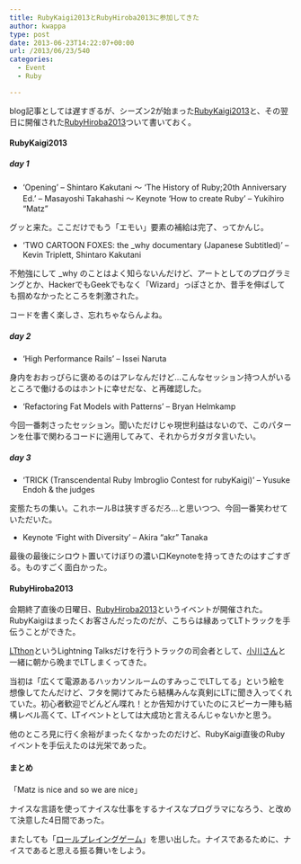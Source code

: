 ```yaml
---
title: RubyKaigi2013とRubyHiroba2013に参加してきた
author: kwappa
type: post
date: 2013-06-23T14:22:07+00:00
url: /2013/06/23/540
categories:
  - Event
  - Ruby

---
```

blog記事としては遅すぎるが、シーズン2が始まった<a href="http://rubykaigi.org/2013" target="_blank">RubyKaigi2013</a>と、その翌日に開催された<a href="http://rubyhiroba.org/2013/" target="_blank">RubyHiroba2013</a>ついて書いておく。

<!--more-->

#### RubyKaigi2013

##### day 1

  * &#8216;Opening&#8217; &#8211; Shintaro Kakutani 〜 &#8216;The History of Ruby;20th Anniversary Ed.&#8217; &#8211; Masayoshi Takahashi 〜 Keynote &#8216;How to create Ruby&#8217; &#8211; Yukihiro &#8220;Matz&#8221;

グッと来た。ここだけでもう「エモい」要素の補給は完了、ってかんじ。

  * &#8216;TWO CARTOON FOXES: the _why documentary (Japanese Subtitled)&#8217; &#8211; Kevin Triplett, Shintaro Kakutani

不勉強にして _why のことはよく知らないんだけど、アートとしてのプログラミングとか、HackerでもGeekでもなく「Wizard」っぽさとか、昔手を伸ばしても掴めなかったところを刺激された。

コードを書く楽しさ、忘れちゃならんよね。

##### day 2

  * &#8216;High Performance Rails&#8217; &#8211; Issei Naruta

身内をおおっぴらに褒めるのはアレなんだけど…こんなセッション持つ人がいるところで働けるのはホントに幸せだな、と再確認した。

  * &#8216;Refactoring Fat Models with Patterns&#8217; &#8211; Bryan Helmkamp

今回一番刺さったセッション。聞いただけじゃ現世利益はないので、このパターンを仕事で関わるコードに適用してみて、それからガタガタ言いたい。

##### day 3

  * &#8216;TRICK (Transcendental Ruby Imbroglio Contest for rubyKaigi)&#8217; &#8211; Yusuke Endoh & the judges

変態たちの集い。これホールBは狭すぎるだろ…と思いつつ、今回一番笑わせていただいた。

  * Keynote &#8216;Fight with Diversity&#8217; &#8211; Akira “akr” Tanaka

最後の最後にシロウト置いてけぼりの濃い口Keynoteを持ってきたのはすごすぎる。ものすごく面白かった。

#### RubyHiroba2013

会期終了直後の日曜日、<a href="http://rubyhiroba.org/2013/" target="_blank">RubyHiroba2013</a>というイベントが開催された。RubyKaigiはまったくお客さんだったのだが、こちらは縁あってLTトラックを手伝うことができた。

<a href="http://rubyhiroba.org/2013/ltthon.html" target="_blank">LTthon</a>というLightning Talksだけを行うトラックの司会者として、<a href="https://twitter.com/conceal_rs" target="_blank">小川さん</a>と一緒に朝から晩までLTしまくってきた。

当初は「広くて電源あるハッカソンルームのすみっこでLTしてる」という絵を想像してたんだけど、フタを開けてみたら結構みんな真剣にLTに聞き入ってくれていた。初心者歓迎でどんどん喋れ！とか告知かけていたのにスピーカー陣も結構レベル高くて、LTイベントとしては大成功と言えるんじゃないかと思う。

他のところ見に行く余裕がまったくなかったのだけど、RubyKaigi直後のRubyイベントを手伝えたのは光栄であった。

#### まとめ

「Matz is nice and so we are nice」

ナイスな言語を使ってナイスな仕事をするナイスなプログラマになろう、と改めて決意した4日間であった。

またしても「<a href="http://d.hatena.ne.jp/m_seki+b/20101202/p1" target="_blank">ロールプレイングゲーム</a>」を思い出した。ナイスであるために、ナイスであると思える振る舞いをしよう。

